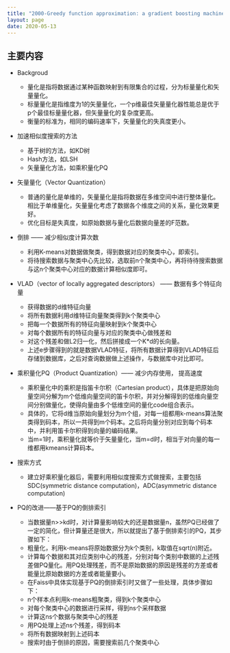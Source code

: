 ```yaml
---
title: "2000-Greedy function approximation: a gradient boosting machine"
layout: page
date: 2020-05-13
---
```



## 主要内容

- Backgroud
    - 量化是指将数据通过某种函数映射到有限集合的过程，分为标量量化和矢量量化。
    - 标量量化是指维度为1的矢量量化，一个p维最佳矢量量化器性能总是优于p个最佳标量量化器，但矢量量化的复杂度更高。
    - 衡量的标准为，相同的编码速率下，矢量量化的失真度更小。
    
- 加速相似度搜索的方法
    - 基于树的方法，如KD树
    - Hash方法，如LSH
    - 矢量量化方法，如乘积量化PQ
    
- 矢量量化（Vector Quantization）
    - 普通的量化是单维的，矢量量化是指将数据在多维空间中进行整体量化。相比于单维量化，矢量量化考虑了数据各个维度之间的关系，量化效果更好。
    - 优化目标是失真度，如原始数据与量化后数据向量差的F范数。

- 倒排 —— 减少相似度计算次数
    - 利用K-means对数据做聚类，得到数据对应的聚类中心，即索引。
    - 将待搜索数据与聚类中心先比较，选取前n个聚类中心，再将待待搜索数据与这n个聚类中心对应的数据计算相似度即可。
     
- VLAD（vector of locally aggregated descriptors） —— 数据有多个特征向量
    - 获得数据的d维特征向量
    - 将所有数据利用d维特征向量聚类得到k个聚类中心
    - 把每一个数据所有的特征向量映射到k个聚类中心
    - 对每个数据所有的特征向量与对应的聚类中心做残差和
    - 对这个残差和做L2归一化，然后拼接成一个K*d的长向量。
    - 上述e步骤得到的就是数据VLAD特征，将所有数据计算得到VLAD特征后存储到数据库，之后对查询数据做上述操作，与数据库中对比即可。

- 乘积量化PQ（Product Quantization）—— 减少内存使用， 提高速度
    - 乘积量化中的乘积是指笛卡尔积（Cartesian product），具体是把原始向量空间分解为m个低维向量空间的笛卡尔积，并对分解得到的低维向量空间分别做量化，使得向量由多个低维空间的量化code组合表示。
    - 具体的，它将d维当原始向量划分为m个组，对每一组都用k-means算法聚类得到码本，所以一共得到m个码本。之后将向量分别对应到每个码本中，并利用笛卡尔积得到向量的编码结果。
    - 当m=1时，乘积量化就等价于矢量量化，当m=d时，相当于对向量的每一维都用kmeans计算码本。
    
- 搜索方式
    - 建立好乘积量化器后，需要利用相似度搜索方式做搜索，主要包括SDC(symmetric distance computation)，ADC(asymmetric distance computation)
   
- PQ的改进——基于PQ的倒排索引
    - 当数据量n>>kd时，对计算量影响较大的还是数据量n，虽然PQ已经做了一定的简化，但计算量还是很大，所以就提出了基于倒排索引的PQ，其步骤如下：
    - 粗量化，利用k-means将原始数据分为k个类别，k取值在sqrt(n)附近。
    - 计算每个数据和其对应类别中心的残差，分别对每个类别中数据的上述残差做PQ量化。用PQ处理残差，而不是原始数据的原因是残差的方差或者能量比原始数据的方差或者能量要小。
    - 在Faiss中具体实现基于PQ的倒排索引时又做了一些处理，具体步骤如下：
    - n个样本点利用k-means粗聚类，得到k个聚类中心
    - 对每个聚类中心的数据进行采样，得到ns个采样数据
    - 计算这ns个数据与聚类中心的残差
    - 用PQ处理上述ns个残差，得到码本
    - 将所有数据映射到上述码本
    - 搜索时由于倒排的原因，需要搜索前几个聚类中心